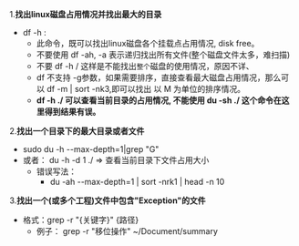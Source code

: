 1.**找出linux磁盘占用情况并找出最大的目录**
- df -h : 
    - 此命令，既可以找出linux磁盘各个挂载点占用情况, disk free。
    - 不要使用 df -ah,    -a 表示递归找出所有文件(整个磁盘文件太多，难扫描)
    - 不要 df -h /   这样是不能找出```整个```磁盘的使用情况，原因不详、
    - df 不支持 -g参数，如果需要排序，直接查看最大磁盘占用情况，那么可以 df -m | sort -nk3,即可以找出 以 M 为单位的排序情况。
    - **df -h ./ 可以查看当前目录的占用情况, 不能使用 du -sh ./ 这个命令在这里得到结果有误。**

2.**找出一个目录下的最大目录或者文件**
-  sudo du -h --max-depth=1|grep "G"
- 或者： du -h -d 1 ./   => 查看当前目录下文件占用大小
    - 错误写法：
        - du -ah --max-depth=1 | sort -nrk1 | head -n 10

3.**找出一个(或多个工程)文件中包含"Exception"的文件**
- 格式：grep -r "{关键字}"  {路径}
    - 例子： grep -r "移位操作" ~/Document/summary